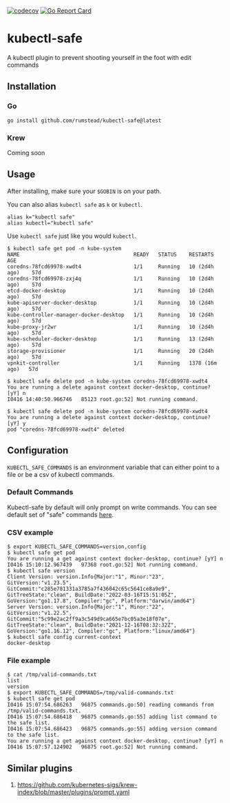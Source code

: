 [![codecov](https://codecov.io/gh/rumstead/kubectl-safe/branch/main/graph/badge.svg)](https://codecov.io/gh/rumstead/kubectl-safe)
[![Go Report Card](https://goreportcard.com/badge/github.com/rumstead/kubectl-safe)](https://goreportcard.com/report/github.com/rumstead/kubectl-safe)

# kubectl-safe
A kubectl plugin to prevent shooting yourself in the foot with edit commands

## Installation
### Go 
```
go install github.com/rumstead/kubectl-safe@latest
```
### Krew
Coming soon

## Usage
After installing, make sure your `$GOBIN` is on your path. 

You can also alias `kubectl safe` as `k` or `kubectl`.
```shell
alias k="kubectl safe"
alias kubectl="kubectl safe"
```

Use `kubectl safe` just like you would `kubectl`.

```shell
$ kubectl safe get pod -n kube-system
NAME                                     READY   STATUS    RESTARTS         AGE
coredns-78fcd69978-xwdt4                 1/1     Running   10 (2d4h ago)    57d
coredns-78fcd69978-zxj4q                 1/1     Running   10 (2d4h ago)    57d
etcd-docker-desktop                      1/1     Running   10 (2d4h ago)    57d
kube-apiserver-docker-desktop            1/1     Running   10 (2d4h ago)    57d
kube-controller-manager-docker-desktop   1/1     Running   10 (2d4h ago)    57d
kube-proxy-jr2wr                         1/1     Running   10 (2d4h ago)    57d
kube-scheduler-docker-desktop            1/1     Running   13 (2d4h ago)    57d
storage-provisioner                      1/1     Running   20 (2d4h ago)    57d
vpnkit-controller                        1/1     Running   1378 (16m ago)   57d

$ kubectl safe delete pod -n kube-system coredns-78fcd69978-xwdt4
You are running a delete against context docker-desktop, continue? [yY] n
I0416 14:40:50.966746   85123 root.go:52] Not running command.

$ kubectl safe delete pod -n kube-system coredns-78fcd69978-xwdt4
You are running a delete against context docker-desktop, continue? [yY] y
pod "coredns-78fcd69978-xwdt4" deleted
```

## Configuration
`KUBECTL_SAFE_COMMANDS` is an environment variable that can either point to a file or be a csv of kubectl commands. 

### Default Commands
Kubectl-safe by default will only prompt on write commands. You can see default set of "safe" commands 
    [here](https://github.com/rumstead/kubectl-safe/blob/c1ce432104844b460044653020b54bee7a3fc9d1/pkg/cmd/safe/types.go#L9).

### CSV example
```shell
$ export KUBECTL_SAFE_COMMANDS=version,config
$ kubectl safe get pod
You are running a get against context docker-desktop, continue? [yY] n
I0416 15:10:12.967439   97368 root.go:52] Not running command.
$ kubectl safe version
Client Version: version.Info{Major:"1", Minor:"23", GitVersion:"v1.23.5", GitCommit:"c285e781331a3785a7f436042c65c5641ce8a9e9", GitTreeState:"clean", BuildDate:"2022-03-16T15:51:05Z", GoVersion:"go1.17.8", Compiler:"gc", Platform:"darwin/amd64"}
Server Version: version.Info{Major:"1", Minor:"22", GitVersion:"v1.22.5", GitCommit:"5c99e2ac2ff9a3c549d9ca665e7bc05a3e18f07e", GitTreeState:"clean", BuildDate:"2021-12-16T08:32:32Z", GoVersion:"go1.16.12", Compiler:"gc", Platform:"linux/amd64"}
$ kubectl safe config current-context
docker-desktop
```
### File example
```shell
$ cat /tmp/valid-commands.txt
list
version
$ export KUBECTL_SAFE_COMMANDS=/tmp/valid-commands.txt
$ kubectl safe get pod                                           
I0416 15:07:54.686263   96875 commands.go:50] reading commands from /tmp/valid-commands.txt.
I0416 15:07:54.686418   96875 commands.go:55] adding list command to the safe list.
I0416 15:07:54.686423   96875 commands.go:55] adding version command to the safe list.
You are running a get against context docker-desktop, continue? [yY] n
I0416 15:07:57.124902   96875 root.go:52] Not running command.
```


## Similar plugins
1. https://github.com/kubernetes-sigs/krew-index/blob/master/plugins/prompt.yaml
